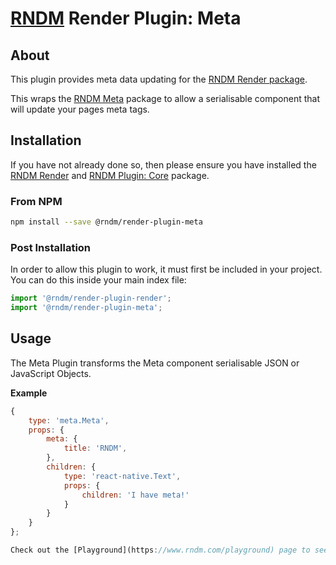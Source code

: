 # [RNDM](https://www.rndm.com) Render Plugin: Meta

## About

This plugin provides meta data updating for the [RNDM Render package](https://www.rndm.com/docs/rndm-render).

This wraps the [RNDM Meta](https://www.rndm.com/docs/utils/meta) package to allow a serialisable component that will update your pages meta tags.

## Installation

If you have not already done so, then please ensure you have installed the [RNDM Render](https://www.rndm.com/docs/rndm-render) and [RNDM Plugin: Core](https://www.rndm.com/docs/rndm-render/plugin/core) package.

### From NPM

```sh
npm install --save @rndm/render-plugin-meta
```

### Post Installation

In order to allow this plugin to work, it must first be included in your project. You can do this inside your main index file:

```javascript
import '@rndm/render-plugin-render';
import '@rndm/render-plugin-meta';
```

## Usage

The Meta Plugin transforms the Meta component serialisable JSON or JavaScript Objects.

**Example**

```javascript
{
    type: 'meta.Meta',
    props: {
        meta: {
            title: 'RNDM',
        },
        children: {
            type: 'react-native.Text',
            props: {
                children: 'I have meta!'
            }
        }
    }
};

Check out the [Playground](https://www.rndm.com/playground) page to see how these features work.
